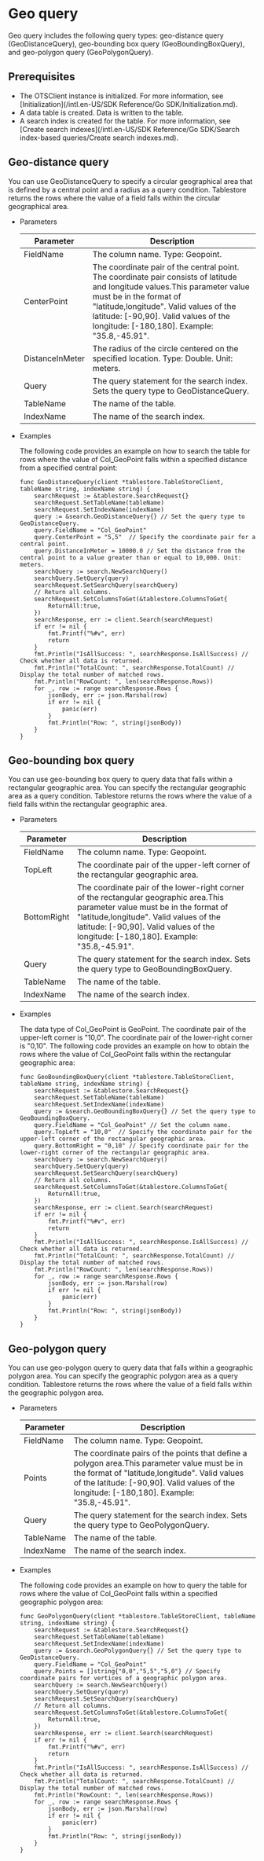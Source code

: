 # Geo query

Geo query includes the following query types: geo-distance query \(GeoDistanceQuery\), geo-bounding box query \(GeoBoundingBoxQuery\), and geo-polygon query \(GeoPolygonQuery\).

## Prerequisites

-   The OTSClient instance is initialized. For more information, see [Initialization](/intl.en-US/SDK Reference/Go SDK/Initialization.md).
-   A data table is created. Data is written to the table.
-   A search index is created for the table. For more information, see [Create search indexes](/intl.en-US/SDK Reference/Go SDK/Search index-based queries/Create search indexes.md).

## Geo-distance query

You can use GeoDistanceQuery to specify a circular geographical area that is defined by a central point and a radius as a query condition. Tablestore returns the rows where the value of a field falls within the circular geographical area.

-   Parameters

    |Parameter|Description|
    |---------|-----------|
    |FieldName|The column name. Type: Geopoint.|
    |CenterPoint|The coordinate pair of the central point. The coordinate pair consists of latitude and longitude values.This parameter value must be in the format of "latitude,longitude". Valid values of the latitude: \[-90,90\]. Valid values of the longitude: \[-180,180\]. Example: "35.8,-45.91". |
    |DistanceInMeter|The radius of the circle centered on the specified location. Type: Double. Unit: meters.|
    |Query|The query statement for the search index. Sets the query type to GeoDistanceQuery.|
    |TableName|The name of the table.|
    |IndexName|The name of the search index.|

-   Examples

    The following code provides an example on how to search the table for rows where the value of Col\_GeoPoint falls within a specified distance from a specified central point:

    ```
    func GeoDistanceQuery(client *tablestore.TableStoreClient, tableName string, indexName string) {
        searchRequest := &tablestore.SearchRequest{}
        searchRequest.SetTableName(tableName)
        searchRequest.SetIndexName(indexName)
        query := &search.GeoDistanceQuery{} // Set the query type to GeoDistanceQuery.
        query.FieldName = "Col_GeoPoint"
        query.CenterPoint = "5,5"  // Specify the coordinate pair for a central point.
        query.DistanceInMeter = 10000.0 // Set the distance from the central point to a value greater than or equal to 10,000. Unit: meters.
        searchQuery := search.NewSearchQuery()
        searchQuery.SetQuery(query)
        searchRequest.SetSearchQuery(searchQuery)
        // Return all columns.
        searchRequest.SetColumnsToGet(&tablestore.ColumnsToGet{
            ReturnAll:true,
        })
        searchResponse, err := client.Search(searchRequest)
        if err != nil {
            fmt.Printf("%#v", err)
            return
        }
        fmt.Println("IsAllSuccess: ", searchResponse.IsAllSuccess) // Check whether all data is returned.
        fmt.Println("TotalCount: ", searchResponse.TotalCount) // Display the total number of matched rows.
        fmt.Println("RowCount: ", len(searchResponse.Rows))
        for _, row := range searchResponse.Rows {
            jsonBody, err := json.Marshal(row)
            if err != nil {
                panic(err)
            }
            fmt.Println("Row: ", string(jsonBody))
        }
    }
    ```


## Geo-bounding box query

You can use geo-bounding box query to query data that falls within a rectangular geographic area. You can specify the rectangular geographic area as a query condition. Tablestore returns the rows where the value of a field falls within the rectangular geographic area.

-   Parameters

    |Parameter|Description|
    |---------|-----------|
    |FieldName|The column name. Type: Geopoint.|
    |TopLeft|The coordinate pair of the upper-left corner of the rectangular geographic area.|
    |BottomRight|The coordinate pair of the lower-right corner of the rectangular geographic area.This parameter value must be in the format of "latitude,longitude". Valid values of the latitude: \[-90,90\]. Valid values of the longitude: \[-180,180\]. Example: "35.8,-45.91". |
    |Query|The query statement for the search index. Sets the query type to GeoBoundingBoxQuery.|
    |TableName|The name of the table.|
    |IndexName|The name of the search index.|

-   Examples

    The data type of Col\_GeoPoint is GeoPoint. The coordinate pair of the upper-left corner is "10,0". The coordinate pair of the lower-right corner is "0,10". The following code provides an example on how to obtain the rows where the value of Col\_GeoPoint falls within the rectangular geographic area:

    ```
    func GeoBoundingBoxQuery(client *tablestore.TableStoreClient, tableName string, indexName string) {
        searchRequest := &tablestore.SearchRequest{}
        searchRequest.SetTableName(tableName)
        searchRequest.SetIndexName(indexName)
        query := &search.GeoBoundingBoxQuery{} // Set the query type to GeoBoundingBoxQuery.
        query.FieldName = "Col_GeoPoint" // Set the column name.
        query.TopLeft = "10,0"  // Specify the coordinate pair for the upper-left corner of the rectangular geographic area.
        query.BottomRight = "0,10" // Specify coordinate pair for the lower-right corner of the rectangular geographic area.
        searchQuery := search.NewSearchQuery()
        searchQuery.SetQuery(query)
        searchRequest.SetSearchQuery(searchQuery)
        // Return all columns.
        searchRequest.SetColumnsToGet(&tablestore.ColumnsToGet{
            ReturnAll:true,
        })
        searchResponse, err := client.Search(searchRequest)
        if err != nil {
            fmt.Printf("%#v", err)
            return
        }
        fmt.Println("IsAllSuccess: ", searchResponse.IsAllSuccess) // Check whether all data is returned.
        fmt.Println("TotalCount: ", searchResponse.TotalCount) // Display the total number of matched rows.
        fmt.Println("RowCount: ", len(searchResponse.Rows))
        for _, row := range searchResponse.Rows {
            jsonBody, err := json.Marshal(row)
            if err != nil {
                panic(err)
            }
            fmt.Println("Row: ", string(jsonBody))
        }
    }
    ```


## Geo-polygon query

You can use geo-polygon query to query data that falls within a geographic polygon area. You can specify the geographic polygon area as a query condition. Tablestore returns the rows where the value of a field falls within the geographic polygon area.

-   Parameters

    |Parameter|Description|
    |---------|-----------|
    |FieldName|The column name. Type: Geopoint.|
    |Points|The coordinate pairs of the points that define a polygon area.This parameter value must be in the format of "latitude,longitude". Valid values of the latitude: \[-90,90\]. Valid values of the longitude: \[-180,180\]. Example: "35.8,-45.91". |
    |Query|The query statement for the search index. Sets the query type to GeoPolygonQuery.|
    |TableName|The name of the table.|
    |IndexName|The name of the search index.|

-   Examples

    The following code provides an example on how to query the table for rows where the value of Col\_GeoPoint falls within a specified geographic polygon area:

    ```
    func GeoPolygonQuery(client *tablestore.TableStoreClient, tableName string, indexName string) {
        searchRequest := &tablestore.SearchRequest{}
        searchRequest.SetTableName(tableName)
        searchRequest.SetIndexName(indexName)
        query := &search.GeoPolygonQuery{} // Set the query type to GeoDistanceQuery.
        query.FieldName = "Col_GeoPoint"
        query.Points = []string{"0,0","5,5","5,0"} // Specify coordinate pairs for vertices of a geographic polygon area.
        searchQuery := search.NewSearchQuery()
        searchQuery.SetQuery(query)
        searchRequest.SetSearchQuery(searchQuery)
        // Return all columns.
        searchRequest.SetColumnsToGet(&tablestore.ColumnsToGet{
            ReturnAll:true,
        })
        searchResponse, err := client.Search(searchRequest)
        if err != nil {
            fmt.Printf("%#v", err)
            return
        }
        fmt.Println("IsAllSuccess: ", searchResponse.IsAllSuccess) // Check whether all data is returned.
        fmt.Println("TotalCount: ", searchResponse.TotalCount) // Display the total number of matched rows.
        fmt.Println("RowCount: ", len(searchResponse.Rows))
        for _, row := range searchResponse.Rows {
            jsonBody, err := json.Marshal(row)
            if err != nil {
                panic(err)
            }
            fmt.Println("Row: ", string(jsonBody))
        }
    }
    ```


